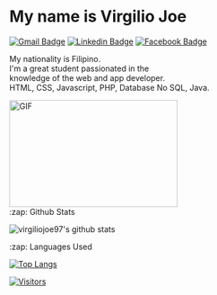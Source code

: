 <h1>My name is Virgilio Joe</h1>

[![Gmail Badge](https://img.shields.io/badge/-Gmail-c14438?style=flat-square&logo=Gmail&logoColor=white&link=mailto:virgiliojoe97@gmail.com)](mailto:virgiliojoe97@gmail.com)
[![Linkedin Badge](https://img.shields.io/badge/-Instagram-purple?style=flat-square&logo=Instagram&logoColor=white&link=https://www.linkedin.com/in/joe.7677/)](https://www.instagram.com/joe.7677/)
[![Facebook Badge](https://img.shields.io/badge/Facebook-1877F2?style=flat-square&logo=facebook&logoColor=white&link=https://www.linkedin.com/in/VirgilioJoe/)](https://www.facebook.com/profile.php?id=100010140912928)


My nationality is Filipino.
<br>
I'm a great student passionated in the 
<br>
knowledge of the web and app developer.
<br>
HTML, CSS, Javascript, PHP, Database No SQL, Java.

<img alt="GIF" src="https://github.com/abhisheknaiidu/abhisheknaiidu/blob/master/code.gif?raw=true" width="300" height="190" />

<summary>:zap: Github Stats</summary>
  
 ![virgiliojoe97's github stats](https://github-readme-stats.vercel.app/api?username=virgiliojoe97&show_icons=true&theme=dark)
 

  <summary>:zap: Languages Used</summary>
  
[![Top Langs](https://github-readme-stats.vercel.app/api/top-langs/?username=virgiliojoe97&layout=compact&theme=dark)](https://github.com/virgiliojoe97/github-readme-stats)

[![Visitors](https://visitor-badge.glitch.me/badge?page_id=github/virgiliojoe97)](https://github.com/virgiliojor97)
